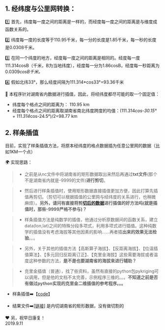## 1. 经纬度与公里网转换：

:one: 首先，纬度每一度之间的距离是一样的，而经度每一度之间的距离是与维度成函数关系的。

:two: 纬度每一度的长度等于110.95千米，每一分的长度是1.85千米，每一秒的长度是0.0308千米。

:three: 在同一个纬度的地方，经度每一度之间的距离是相同的。经度每一度111.314cosB（千米，B为当地纬度），经度每一分为1.86cosB，经度每一秒距离为0.0309*cosB千米。*

:four: 假如北纬33°，那么经度间隔为111.314*cos33°=93.36千米



:eagle: 本程序针对湖南省内数据进行插值，因此，将经纬度都尽可能的取一个固定值：

- 纬度每个格点之间的距离为： 110.95 km
- 经度每个格点之间的距离取湖南省南北纬度跨度的均值：(111.314*cos-30.15° + 111.314*cos-24.5°)/2=98.77 km



## 2. 样条插值

目前，实现了样条插值方法，将原本经纬度的格点数据插为任意公里网的数据（比如1KM一个点）

:earth_africa: 实现思路：

> - 之前是从nc文件中将湖南省的矩形数据取出来然后再通过**txt文件**(那个不是湖南省内就是-9999的文件)**进行剪切**。

> - 然后进行样条插值时，使用矩形数据直接插值更加方便，因此打算先插值再剪切。（剪切可以根据插值的公里网与经纬度的关系进行，也稍微麻烦）。**另外，请问有直接将剪[切后的数据](https://github.com/thisyanzeng/Alternate-map-bed/blob/master/clip.txt)进行插值的好方法吗(就是插值时，那些-9999严格不参与)？**

> - 样条插值方法是纯数学的插值，他通过分析原数据间的函数关系，建立data(lon,lat)之间的特殊分段多项式，利用多项式进行插值。这种纯数学的插值没有考虑海拔等其他因素的影响......再者插**出来的效果无法检验**。。。

> - 另外，关于其他的插值方法【高斯算子海拔】、【反距离海拔】、【位温插值算法】、【多元回归反距离订正】、【克里金海拔】这些需要海拔或者温度这种参数的方法，**是不是也要湖南省的海拔来进行辅助？**

> - 克里金插值（普通），找了些资料，虽然有直接的python包pykriging可以调用，但是他的文档不太完善，示例程序三维的。。。**不知道之前是否有做过python实现的克里金二维插值的参考程序。。。**

- 样条插值:arrow_right:【[code](https://github.com/thisyanzeng/Alternate-map-bed/blob/master/interpolation.py)】

- 结果文件:arrow_right:[[链接](https://github.com/thisyanzeng/Alternate-map-bed/blob/master/result.txt)] 是内切湖南省的矩形数据，没有做切割的



:heart: 另，祝早日康复！        
 2019.9.11

